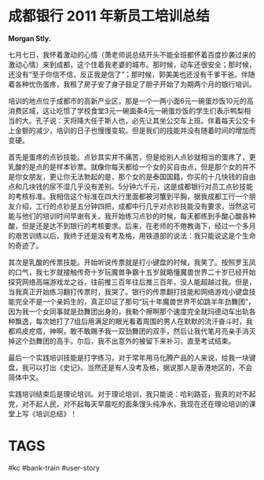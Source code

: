 # 成都银行 2011 年新员工培训总结

**Morgan Stly.**

七月七日，我怀着激动的心情（萧老师说总结开头不能全班都怀着百度抄袭过来的激动心情）来到成都，这个住着我老婆的城市。那时候，动车还很安全；那时候，还没有“至于你信不信，反正我是信了”；那时候，郭美美也还没有干爹干爸。伴随着各种忧伤蛋疼，我租了房子安了身子鼓足了胆子开始了为期两个月的银行培训。

培训的地点位于成都市的高新产业区，那是一个一两小面6元一碗蛋炒饭10元的高消费区域，这让吃惯了学校食堂3元一碗面条4元一碗蛋炒饭的学生们表示鸭梨相当的大。孔子说：天将降大任于斯人也，必先让其坐公交车上班。伴着每天公交卡上金额的减少，培训的日子也慢慢变软。但是我们的技能并没有随着时间的增加而变硬。

首先是蛋疼的点钞技能。点钞其实并不痛苦，但是给别人点钞就相当的蛋疼了，更乳酸的是点的是样本钞票。就像你每天都给一个女的买自由点，但是那个女的并不是你女朋友，更让你无法勃起的是，那个女的是泰国国籍，你买的十几快钱的自由点和几块钱的尿不湿几乎没有差别。5分钟六千元，这是成都银行对员工点钞技能的考核标准。我相信这个标准在四大行里面都被河蟹到平胸，据我成都工行一个朋友介绍，工行的点钞是五分钟四把，成都中行几乎对点钞技能没有要求，当然这可能与他们的培训时间早谢有关。我开始练习点钞的时候，每天都练到手酸心酸各种酸，但是还是达不到银行的考核要求。后来，在老师的不倦教诲下，经过一个多月的艰苦训练以后，我终于还是没有考及格，用铁道部的说法：我只能说这是个生命的奇迹了。

其次是乳酸的传票技能。开始听说传票就是打小键盘的时候，我笑了。按照罗玉凤的口气，我七岁就接触传奇十岁玩魔兽争霸十五岁就略懂魔兽世界二十岁已经开始探究网络高端游戏龙之谷，往前推三百年往后推三百年，没人能超越过我。但是，当我真正开始练习翻打传票时，我哭了。银行的传票翻打技能和网络游戏小键盘技能完全不是一个亲妈生的，真正印证了那句“玩十年魔兽世界不如跳半年劲舞团”，因为我一个女同事就是劲舞团出身的，我勒个擦啊那个速度完全就玛德动车出轨各种飘逸，每次她打了7组后用满足的眼光看着周围的男人在默默的流汗奋斗时，我都鸡皮疙瘩，神啊，敢不敢赐予我一双劲舞团的双手，然后让我代笔月亮亲手消灭掉这个劲舞团的高手。尔后，我不出意外的被留下来补习，直至考试结束。

最后一个实践培训技能是打字练习，对于常年用马化腾产品的人来说，给我一块键盘，我可以打出《史记》。当然还是有人没考及格，据说那人是香港地区的，不会简体中文。

实践培训结束后是理论培训。对于理论培训，我只能说：哈利路亚，我真的对不起党，对不起人民，对不起每天早晨吃的面条馒头纯净水，我现在还在理论培训的课堂上写《培训总结》！

# TAGS

#kc #bank-train #user-story
